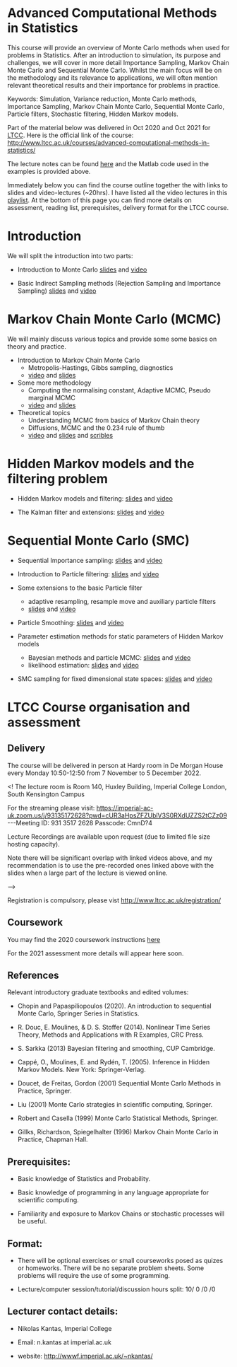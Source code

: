 # Advanced Computational Methods in Statistics

This course will provide an overview of Monte Carlo methods when used for problems in Statistics. After an introduction to simulation, its purpose and challenges, we will cover in more detail Importance Sampling, Markov Chain Monte Carlo and Sequential Monte Carlo. Whilst the main focus will be on the methodology and its relevance to applications, we will often mention relevant theoretical results and their importance for problems in practice. 

Keywords: Simulation, Variance reduction, Monte Carlo methods, Importance Sampling, Markov Chain Monte Carlo, Sequential Monte Carlo, Particle filters, Stochastic filtering, Hidden Markov models.

Part of the material below was delivered in Oct 2020 and Oct 2021 for [LTCC](http://www.ltcc.ac.uk/). Here is the official link of the course: http://www.ltcc.ac.uk/courses/advanced-computational-methods-in-statistics/

The lecture notes can be found [here](advanced_simulation_notes_ltcc.pdf) and the Matlab code used in the examples is provided above. 

Immediately below you can find the course outline together the with links to slides and video-lectures (~20hrs). I have listed all the video lectures in this [playlist](https://www.youtube.com/playlist?list=PLnLW5bw8rfk3Tt4K8YrH7tPyLH9XKzGo2). At the bottom of this page you can find more details on assessment, reading list, prerequisites, delivery format for the LTCC course.

# Introduction

We will split the introduction into two parts:

- Introduction to Monte Carlo  [slides](slides/intro_mc.pdf) and [video](https://www.youtube.com/watch?v=uqDItPClDiM)

- Basic Indirect Sampling methods (Rejection Sampling and Importance Sampling)  [slides](slides/intro_mc2.pdf) and [video](https://www.youtube.com/watch?v=m5Nt3GQFj3Y)

# Markov Chain Monte Carlo (MCMC)

We will mainly discuss various topics and provide some some basics on theory and practice.

- Introduction to Markov Chain Monte Carlo 
  - Metropolis-Hastings, Gibbs sampling, diagnostics 
  - [video](https://youtu.be/gCbzRfAA70g) and [slides](slides/mcmc_intro.pdf)   
- Some more methodology 
  - Computing the normalising constant, Adaptive MCMC, Pseudo marginal MCMC
  - [video](https://youtu.be/M_R-IiiSF4Q) and [slides](slides/mcmc_extensions.pdf)
- Theoretical topics
  - Understanding MCMC from basics of Markov Chain theory
  - Diffusions, MCMC and the 0.234 rule of thumb
  - [video](https://youtu.be/5pF8VmJqtak)  and [slides](slides/mcmc_theory.pdf) and [scribles](slides/characterisation_of_pi.pdf)
   
# Hidden Markov models and the filtering problem

- Hidden Markov models and filtering: [slides](slides/HMMs_Filtering.pdf) and [video](https://youtu.be/GnlWK1erBmc)

- The Kalman filter and extensions: [slides](slides/Kalman.pdf) and [video](https://youtu.be/g6h3gCp2tcM)

# Sequential Monte Carlo (SMC)
  
  - Sequential Importance sampling: [slides](slides/intro_mc3.pdf) and [video](https://youtu.be/MU0QnWU9ULM)
  
  - Introduction to Particle filtering: [slides](slides/Intro_PF.pdf) and [video](https://youtu.be/Vkc3lqs1YQo)
  
  - Some extensions to the basic Particle filter 
     - adaptive resampling, resample move and auxiliary particle filters   
     - [slides](slides/more_advanced_pf.pdf) and [video](https://youtu.be/n4ouaf_K2KU)

  - Particle Smoothing: [slides](slides/Particle_Smoothing.pdf) and [video](https://youtu.be/-1XeSWNOuRk)
  
  - Parameter estimation methods for static parameters of Hidden Markov models
  
      - Bayesian methods and particle MCMC: [slides](slides/BayesianHMM.pdf) and [video](https://youtu.be/_Rl27OoCWKs)
      - likelihood estimation: [slides](slides/likelihoodHMM.pdf) and [video](https://youtu.be/sqbst6hyX6w)
      
  - SMC sampling for fixed dimensional state spaces: [slides](slides/smc_fixed_space.pdf) and [video](https://youtu.be/ocuKMctUndg)
     
  
# LTCC Course organisation and assessment

## Delivery

The course will be delivered in person at Hardy room in De Morgan House every Monday 10:50-12:50 from 7 November to 5 December 2022.

<!
The lecture room is Room 140, Huxley Building, Imperial College London, South Kensington Campus

For the streaming please visit:
https://imperial-ac-uk.zoom.us/j/93135172628?pwd=cUR3aHpsZFZUblV3S0RXdUZZS2tCZz09
---Meeting ID: 931 3517 2628
Passcode: CmnD?4 

Lecture Recordings are available upon request (due to limited file size hosting capacity).

Note there will be significant overlap with linked videos above, and my recommendation is to use the pre-recorded ones linked above with the slides when a large part of the lecture is viewed online.

-->

Registration is compulsory, please vist http://www.ltcc.ac.uk/registration/

## Coursework

You may find the 2020 coursework instructions [here](http://wwwf.imperial.ac.uk/~nkantas/Coursework.pdf)

For the 2021 assessment more details will appear here soon. 

<!---Deadline: around 8 December (about a month)

Page limit: 10 pages, recommended length around 6-8 pages

Submit in MS Teams assingment, if there are any issues email to n.kantas at imperial.ac.uk _*using subject: LTCC coursework submission*_ -->
  
## References   
  
Relevant introductory graduate textbooks and edited volumes:

  - Chopin and Papaspiliopoulos (2020). An introduction to sequential Monte Carlo, Springer Series in Statistics.
  
  - R. Douc, E. Moulines, & D. S. Stoffer (2014). Nonlinear Time Series Theory, Methods and Applications with R Examples, CRC Press.
  
  - S. Sarkka (2013) Bayesian filtering and smoothing, CUP Cambridge.  
  
  - Cappé, O., Moulines, E. and Rydén, T. (2005). Inference in Hidden Markov Models. New York: Springer-Verlag. 
  
  - Doucet, de Freitas, Gordon (2001) Sequential Monte Carlo Methods in Practice, Springer.

  - Liu (2001) Monte Carlo strategies in scientific computing, Springer.
  
  - Robert and Casella (1999) Monte Carlo Statistical Methods, Springer. 
  
  - Gillks, Richardson, Spiegelhalter (1996) Markov Chain Monte Carlo in Practice, Chapman Hall.

<!---## Older lecture slides

For you convenience i am listing the slides used in previous years. You might notice this year's course has been broken down and changed a bit.

 - [Slides 1](http://wwwf.imperial.ac.uk/~nkantas/slides1.pdf)
 - [Slides 2](http://wwwf.imperial.ac.uk/~nkantas/slides2.pdf)
 - [Slides 3](http://wwwf.imperial.ac.uk/~nkantas/slides3.pdf)
 - [Slides 4](http://wwwf.imperial.ac.uk/~nkantas/slides4.pdf)-->

## Prerequisites: 

 - Basic knowledge of Statistics and Probability. 
  
 - Basic knowledge of programming in any language appropriate for scientific computing.
  
 - Familiarity and exposure to Markov Chains or stochastic processes will be useful.

## Format:

- There will be optional exercises or small courseworks posed as quizes or homeworks. There will be no separate problem sheets. Some problems will require the use of some programming.

- Lecture/computer session/tutorial/discussion hours split: 10/ 0 /0 /0 

## Lecturer contact details:

  * Nikolas Kantas, Imperial College
 
  * Email: n.kantas at imperial.ac.uk

  * website: http://wwwf.imperial.ac.uk/~nkantas/

